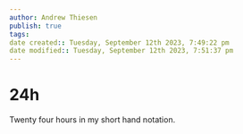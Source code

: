 ```yaml
---
author: Andrew Thiesen
publish: true 
tags:
date created:: Tuesday, September 12th 2023, 7:49:22 pm
date modified:: Tuesday, September 12th 2023, 7:51:37 pm
---
```

# 24h

Twenty four hours in my short hand notation.
